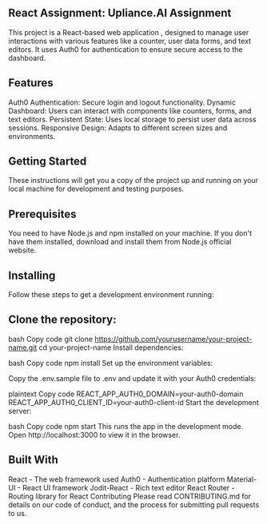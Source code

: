 ## React Assignment: Upliance.AI Assignment
This project is a React-based web application , designed to manage user interactions with various features like a counter, user data forms, and text editors. It uses Auth0 for authentication to ensure secure access to the dashboard.

## Features
Auth0 Authentication: Secure login and logout functionality.
Dynamic Dashboard: Users can interact with components like counters, forms, and text editors.
Persistent State: Uses local storage to persist user data across sessions.
Responsive Design: Adapts to different screen sizes and environments.

## Getting Started
These instructions will get you a copy of the project up and running on your local machine for development and testing purposes.

## Prerequisites
You need to have Node.js and npm installed on your machine. If you don't have them installed, download and install them from Node.js official website.

## Installing
Follow these steps to get a development environment running:

## Clone the repository:

bash
Copy code
git clone https://github.com/yourusername/your-project-name.git
cd your-project-name
Install dependencies:

bash
Copy code
npm install
Set up the environment variables:

Copy the .env.sample file to .env and update it with your Auth0 credentials:

plaintext
Copy code
REACT_APP_AUTH0_DOMAIN=your-auth0-domain
REACT_APP_AUTH0_CLIENT_ID=your-auth0-client-id
Start the development server:

bash
Copy code
npm start
This runs the app in the development mode. Open http://localhost:3000 to view it in the browser.

## Built With
React - The web framework used
Auth0 - Authentication platform
Material-UI - React UI framework
Jodit-React - Rich text editor
React Router - Routing library for React
Contributing
Please read CONTRIBUTING.md for details on our code of conduct, and the process for submitting pull requests to us.
